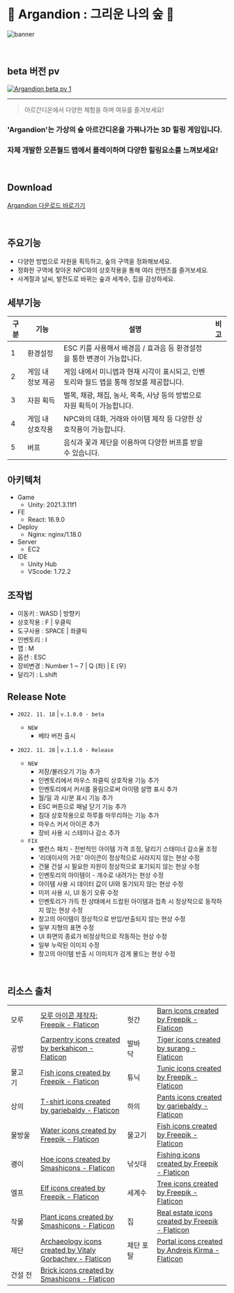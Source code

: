 # :deciduous_tree: Argandion : 그리운 나의 숲 :deciduous_tree:

![banner](https://user-images.githubusercontent.com/79687246/203693240-556fbe13-6203-4207-b0fa-2f30c5ecbfc8.png)


<!-- ----------------------- pv 영상 ----------------------- -->

<br/>

## beta 버전 pv
[![Argandion beta pv 1](http://img.youtube.com/vi/npUWMUzc4rA/sddefault.jpg)](https://youtu.be/npUWMUzc4rA?t=0s) 

--- 

> 아르간디온에서 다양한 체험을 하며 여유를 즐겨보세요!


### 'Argandion'는 가상의 숲 아르간디온을 가꿔나가는 3D 힐링 게임입니다.  
### 자체 개발한 오픈월드 맵에서 플레이하며 다양한 힐링요소를 느껴보세요!

<br/>

## Download
[Argandion 다운로드 바로가기](https://drive.google.com/uc?export=download&id=1QuTpq51AGaH3QMUH8K7SEvd-dQseZivy)

<br/>

## 주요기능
- 다양한 방법으로 자원을 획득하고, 숲의 구역을 정화해보세요.
- 정화한 구역에 찾아온 NPC와의 상호작용을 통해 여러 컨텐츠를 즐겨보세요.
- 사계절과 날씨, 발전도로 바뀌는 숲과 세계수, 집을 감상하세요.

## 세부기능

| 구분 | 기능                | 설명                                                         | 비고 |
| ---- | ------------------- | ------------------------------------------------------------ | ---- |
| 1    | 환경설정            | ESC 키를 사용해서 배경음 / 효과음 등 환경설정을 통한 변경이 가능합니다.        |      |
| 2    | 게임 내 정보 제공   | 게임 내에서 미니맵과 현재 시각이 표시되고, 인벤토리와 월드 맵을 통해 정보를 제공합니다. |      |
| 3    | 자원 획득 | 벌목, 채광, 채집, 농사, 목축, 사냥 등의 방법으로 자원 획득이 가능합니다. |      |
| 4    | 게임 내 상호작용    | NPC와의 대화, 거래와 아이템 제작 등 다양한 상호작용이 가능합니다.  |      |
| 5    | 버프       | 음식과 꽃과 제단을 이용하여 다양한 버프를 받을 수 있습니다.       |      |


## 아키텍처
- Game
  - Unity: 2021.3.11f1
- FE
  - React: 16.9.0
- Deploy
  - Nginx: nginx/1.18.0
- Server
  - EC2
- IDE
  - Unity Hub
  - VScode: 1.72.2

## 조작법
- 이동키 : WASD | 방향키
- 상호작용 : F | 우클릭
- 도구사용 : SPACE | 좌클릭
- 인벤토리 : I
- 맵 : M
- 옵션 : ESC
- 장비변경 : Number 1 ~ 7 | Q (좌) | E (우)
- 달리기 : L.shift

## Release Note 
- `2022. 11. 18` | `v.1.0.0 - beta` 
  - `NEW` 
    - 베타 버전 출시

- `2022. 11. 28` | `v.1.1.0 - Release`
  - `NEW`
    - 저장/불러오기 기능 추가
    - 인벤토리에서 마우스 좌클릭 상호작용 기능 추가
    - 인벤토리에서 커서를 올림으로써 아이템 설명 표시 추가
    - 월/일 과 시/분 표시 기능 추가
    - ESC 버튼으로 패널 닫기 기능 추가
    - 침대 상호작용으로 하루를 마무리하는 기능 추가
    - 마우스 커서 아이콘 추가
    - 장비 사용 시 스테미나 감소 추가
  - `FIX`
    - 밸런스 패치 - 전반적인 아이템 가격 조정, 달리기 스태미너 감소율 조정
    - '리데이사의 가호' 아이콘이 정상적으로 사라지지 않는 현상 수정
    - 건물 건설 시 필요한 자원이 정상적으로 표기되지 않는 현상 수정
    - 인벤토리의 아이템이 - 개수로 내려가는 현상 수정
    - 아이템 사용 시 데이터 값이 UI와 동기되지 않는 현상 수정
    - 미끼 사용 시, UI 동기 오류 수정
    - 인벤토리가 가득 찬 상태에서 드랍된 아이템과 접촉 시 정상적으로 동작하지 않는 현상 수정
    - 창고의 아이템이 정상적으로 반입/반출되지 않는 현상 수정
    - 일부 지형의 표면 수정
    - UI 화면의 종료가 비정상적으로 작동하는 현상 수정
    - 일부 누락된 이미지 수정
    - 창고의 아이템 반출 시 이미지가 검게 물드는 현상 수정
    
<br/>

## 리소스 출처

<table style={{fontSize:"16px", marginLeft:"40px", lineHeight:"40px"}}>
    <tr>
        <td>모루</td>
        <td><a href="https://www.flaticon.com/kr/free-icons/" title="모루 아이콘">모루 아이콘 제작자: Freepik - Flaticon</a></td>
        <!-- <td>&nbsp;&nbsp;&nbsp;&nbsp;&nbsp;&nbsp;&nbsp;&nbsp;&nbsp;&nbsp;&nbsp;&nbsp;</td> -->
        <td>헛간</td>
        <td><a href="https://www.flaticon.com/free-icons/barn" title="barn icons">Barn icons created by Freepik - Flaticon</a></td>
    </tr>
    <tr>
        <td>공방</td>
        <td><a href="https://www.flaticon.com/free-icons/carpentry" title="carpentry icons">Carpentry icons created by berkahicon - Flaticon</a></td>
        <!-- <td>&nbsp;&nbsp;&nbsp;&nbsp;&nbsp;&nbsp;&nbsp;&nbsp;&nbsp;&nbsp;&nbsp;&nbsp;</td> -->
        <td>발바닥&nbsp;&nbsp;&nbsp;&nbsp;&nbsp;&nbsp;&nbsp;</td>
        <td><a href="https://www.flaticon.com/free-icons/tiger" title="tiger icons">Tiger icons created by surang - Flaticon</a></td>
    </tr>
    <tr>
        <td>물고기&nbsp;&nbsp;&nbsp;&nbsp;&nbsp;&nbsp;&nbsp;</td>
        <td><a href="https://www.flaticon.com/free-icons/fish" title="fish icons">Fish icons created by Freepik - Flaticon</a></td>
        <!-- <td>&nbsp;&nbsp;&nbsp;&nbsp;&nbsp;&nbsp;&nbsp;&nbsp;&nbsp;&nbsp;&nbsp;&nbsp;</td> -->
        <td>튜닉</td>
        <td><a href="https://www.flaticon.com/free-icons/tunic" title="tunic icons">Tunic icons created by Freepik - Flaticon</a></td>
    </tr>
    <tr>
        <td>상의</td>
        <td><a href="https://www.flaticon.com/free-icons/t-shirt" title="t-shirt icons">T-shirt icons created by gariebaldy - Flaticon</a></td>
        <!-- <td>&nbsp;&nbsp;&nbsp;&nbsp;&nbsp;&nbsp;&nbsp;&nbsp;&nbsp;&nbsp;&nbsp;&nbsp;</td> -->
        <td>하의</td>
        <td><a href="https://www.flaticon.com/free-icons/pants" title="pants icons">Pants icons created by gariebaldy - Flaticon</a></td>
    </tr>
    <tr>
        <td>물방울</td>
        <td><a href="https://www.flaticon.com/free-icons/water" title="water icons">Water icons created by Freepik - Flaticon</a></td>
        <!-- <td>&nbsp;&nbsp;&nbsp;&nbsp;&nbsp;&nbsp;&nbsp;&nbsp;&nbsp;&nbsp;&nbsp;&nbsp;</td> -->
        <td>물고기</td>
        <td><a href="https://www.flaticon.com/free-icons/fish" title="fish icons">Fish icons created by Freepik - Flaticon</a></td>
    </tr>
    <tr>
        <td>괭이</td>
        <td><a href="https://www.flaticon.com/free-icons/hoe" title="hoe icons">Hoe icons created by Smashicons - Flaticon</a></td>
        <!-- <td>&nbsp;&nbsp;&nbsp;&nbsp;&nbsp;&nbsp;&nbsp;&nbsp;&nbsp;&nbsp;&nbsp;&nbsp;</td> -->
        <td>낚싯대</td>
        <td><a href="https://www.flaticon.com/free-icons/fishing" title="fishing icons">Fishing icons created by Freepik - Flaticon</a></td>
    </tr>
    <tr>
        <td>엘프</td>
        <td><a href="https://www.flaticon.com/free-icons/elf" title="elf icons">Elf icons created by Freepik - Flaticon</a></td>
        <!-- <td>&nbsp;&nbsp;&nbsp;&nbsp;&nbsp;&nbsp;&nbsp;&nbsp;&nbsp;&nbsp;&nbsp;&nbsp;</td> -->
        <td>세계수</td>
        <td><a href="https://www.flaticon.com/free-icons/tree" title="tree icons">Tree icons created by Freepik - Flaticon</a></td>
    </tr>
    <tr>
        <td>작물</td>
        <td><a href="https://www.flaticon.com/free-icons/plant" title="plant icons">Plant icons created by Smashicons - Flaticon</a></td>
        <!-- <td>&nbsp;&nbsp;&nbsp;&nbsp;&nbsp;&nbsp;&nbsp;&nbsp;&nbsp;&nbsp;&nbsp;&nbsp;</td> -->
        <td>집</td>
        <td><a href="https://www.flaticon.com/free-icons/real-estate" title="real estate icons">Real estate icons created by Freepik - Flaticon</a></td>
    </tr>
    <tr>
        <td>제단</td>
        <td><a href="https://www.flaticon.com/free-icons/archaeology" title="archaeology icons">Archaeology icons created by Vitaly Gorbachev - Flaticon</a></td>
        <!-- <td>&nbsp;&nbsp;&nbsp;&nbsp;&nbsp;&nbsp;&nbsp;&nbsp;&nbsp;&nbsp;&nbsp;&nbsp;</td> -->
        <td>제단 포탈</td>
        <td><a href="https://www.flaticon.com/free-icons/portal" title="portal icons">Portal icons created by Andrejs Kirma - Flaticon</a></td>
    </tr>
    <tr>
        <td>건설 전</td>
        <td><a href="https://www.flaticon.com/free-icons/brick" title="brick icons">Brick icons created by Smashicons - Flaticon</a></td>
        <!-- <td>&nbsp;&nbsp;&nbsp;&nbsp;&nbsp;&nbsp;&nbsp;&nbsp;&nbsp;&nbsp;&nbsp;&nbsp;</td> -->
        <td></td>
        <td></td>
    </tr>
</table>
